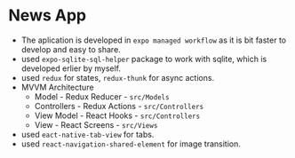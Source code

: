 # News App

- The aplication is developed in `expo managed workflow` as it is bit faster to develop and easy to share.
- used `expo-sqlite-sql-helper` package to work with sqlite, which is developed erlier by myself.
- used `redux` for states, `redux-thunk` for async actions.
- MVVM Architecture
  - Model - Redux Reducer - `src/Models`
  - Controllers - Redux Actions - `src/Controllers`
  - View Model - React Hooks - `src/Controllers`
  - View - React Screens - `src/Views`
- used `eact-native-tab-view` for tabs.
- used `react-navigation-shared-element` for image transition.
